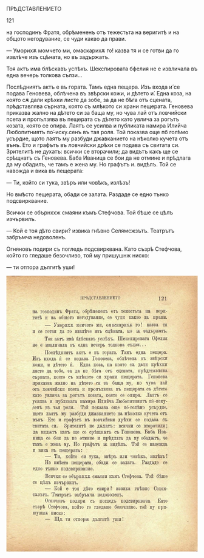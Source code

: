 ﻿ПРѢДСТАВЛЕНИЕТО

121

на господинъ Фратя, обрѣмененъ отъ тежестьта на веригитѣ и на общото негодувание, се чуди какво да прави.

— Уморихѫ момчето ми, омаскарихѫ го! казва тя и се готви да го извлѣче изъ сцѣната, но въ задържатъ.

Тоя актъ има блѣскавъ успѣхъ. Шекспировата бфелия не е извличала въ една вечерь толкова сълзи...

Послѣдниятъ актъ е въ гората. Тамъ една пещера. Изъ входа и́ се подава Геновева, облѣчена въ звѣрски кожи, и дѣтето и́. Една коза, на която сѫ дали крѣхки листе да зобе, за да не бѣга отъ сцената, прѣдставлява сърната, която съ млѣкото си храни пещерата. Геновева приказва жално на дѣтето си за баща му, но чува лай отъ ловчийски псета и пропълзява въ пещерата съ дѣтето като увлича за рогътъ козата, която се опира. Лаятъ се усилва и публиката намира Илийча Любопитниятъ по́-иску.сенъ въ тая роля. Той показва още пб голѣмо усърдие, щото лаятъ му разбуди джавканието на нѣколко кучета отъ вънъ. Ето и графътъ въ ловчийски дрѣхи се подава съ свитата си. Зрителитѣ не духатъ: всички се вторачили; да видътъ какъ ще се срѣщнатъ съ Геновева. Баба Иваница се бои да не отмине и прѣдлага да му обадилъ, че тамъ е жена му. Но графътъ и. видѣлъ. Той се навожда и вика въ пещерата:

— Ти, който си тука, звѣръ или човѣкъ, излѣзъ!

Но вмѣсто пещерата, обади се залата. Раздаде се едно тънко подсвирквание.

Всички се обърнххж смаяни къмъ Стефчова. Той бѣше се цѣлъ изчървилъ.

— Кой е тоя дѣто свири? извика гнѣвно Селямсжзътъ. Театрътъ забръмча недоволенъ.

Огняновъ подири съ погледъ подсвирквана. Като съзрѣ Стефчова, който го гледаше безочливо, той му пришушнж ниско:

— ти отпора дългитѣ уши!

![original](images/140.jpg)

